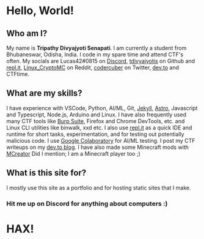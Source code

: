 # Hello, World! 
## Who am I?
My name is **Tripathy Divyajyoti Senapati**. I am currently a student from Bhubaneswar, Odisha, India. I code in my spare time and attend CTF's often. My socials are Lucas42#0815 on [Discord](discord.com), [tdivyajyotis](github.com/tdivyajyotis) on Github and [repl.it](repl.it/@tdivyajyotis), [Linux_CryptoMC](https://www.reddit.com/user/Linux_CryptoMC) on Reddit, [codercuber](twitter.com/codercuber) on Twitter, [dev.to](dev.to/codercuber) and CTFtime.
## What are my skills?
I have experience with VSCode, Python, AI/ML, Git, [Jekyll](jekyllrb.com), [Astro](astro.build), Javascript and Typescript, Node.js, Arduino and Linux. I have also frequently used many CTF tools like [Burp Suite](portswigger.net/burp), Firefox and Chrome DevTools, etc. and Linux CLI utilities like binwalk, xxd etc. I also use [repl.it](repl.it) as a quick IDE and runtime for short tasks, experimentation, and for testing out potentially malicious code. I use [Google Colaboratory](colab.research.google.com) for AI/ML testing. I post my CTF writeups on my [dev.to blog](dev.to/codercuber). I have also made some Minecraft mods with [MCreator](mcreator.net) Did I mention; I am a Minecraft player too ;)
## What is this site for?
I mostly use this site as a portfolio and for hosting static sites that I make.
### Hit me up on Discord for anything about computers :)
# HAX!
